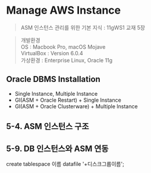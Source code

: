 # Manage AWS Instance
> ASM 인스턴스 관리를 위한 기본 지식 : 11gWS1 교재 5장<br>

> 개발환경<br> 
> OS : Macbook Pro, macOS Mojave<br>
> VirtualBox : Version 6.0.4<br>
> 가상환경 : Enterprise Linux, Oracle 11g

## Oracle DBMS Installation

  - Single Instance, Multiple Instance
  - GI(ASM + Oracle Restart) + Single Instance
  - GI(ASM + Oracle Clusterware) + Multiple Instance

## 5-4. ASM 인스턴스 구조

## 5-9. DB 인스턴스와 ASM 연동

  create tablespace 이름
  datafile '+디스크그룹이름';